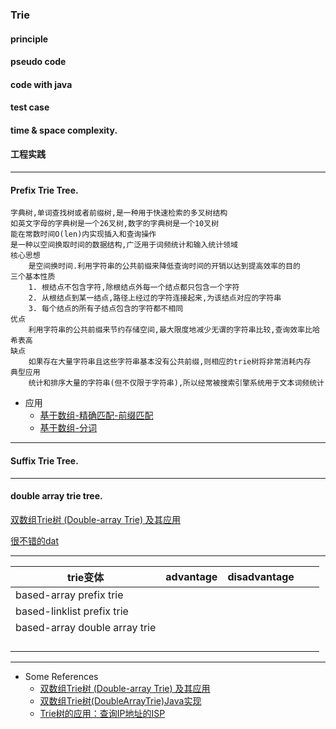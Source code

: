 ### Trie

#### principle

#### pseudo code

#### code with java

#### test case

#### time & space complexity.

#### 工程实践


---

#### Prefix Trie Tree.

    字典树,单词查找树或者前缀树,是一种用于快速检索的多叉树结构
    如英文字母的字典树是一个26叉树,数字的字典树是一个10叉树
    能在常数时间O(len)内实现插入和查询操作
    是一种以空间换取时间的数据结构,广泛用于词频统计和输入统计领域
    核心思想
        是空间换时间.利用字符串的公共前缀来降低查询时间的开销以达到提高效率的目的
    三个基本性质
        1. 根结点不包含字符,除根结点外每一个结点都只包含一个字符
        2. 从根结点到某一结点,路径上经过的字符连接起来,为该结点对应的字符串
        3. 每个结点的所有子结点包含的字符都不相同
    优点
        利用字符串的公共前缀来节约存储空间,最大限度地减少无谓的字符串比较,查询效率比哈希表高
    缺点
        如果存在大量字符串且这些字符串基本没有公共前缀,则相应的trie树将非常消耗内存
    典型应用
        统计和排序大量的字符串(但不仅限于字符串),所以经常被搜索引擎系统用于文本词频统计

- 应用
   - [基于数组-精确匹配-前缀匹配](https://github.com/keepdigging/common-util/blob/master/src/main/java/com/keepdigging/ds/tree/trie/NaiveArrayTrie.java)
   - [基于数组-分词](https://github.com/keepdigging/common-util/blob/master/src/main/java/com/keepdigging/ds/tree/trie/SimpleParticipleBasedTrie.java)



 ---
 
#### Suffix Trie Tree.
 
 
 




---

#### double array trie tree.

[双数组Trie树 (Double-array Trie) 及其应用](https://www.cnblogs.com/en-heng/p/6265256.html)

[很不错的dat](https://turbopeter.github.io/2013/09/02/prefix-match/)






---

| trie变体  | advantage  | disadvantage  |   |   |
| ------------ | ------------ | ------------ | ------------ | ------------ |
| based-array prefix trie  |   |   |   |   |
| based-linklist prefix trie  |   |   |   |   |
| based-array double array trie  |   |   |   |   |
|   |   |   |   |   |
|   |   |   |   |   |
|   |   |   |   |   |
|   |   |   |   |   |

---

- Some References
	- [双数组Trie树 (Double-array Trie) 及其应用](https://www.cnblogs.com/en-heng/p/6265256.html)
	- [双数组Trie树(DoubleArrayTrie)Java实现](http://www.hankcs.com/program/java/%E5%8F%8C%E6%95%B0%E7%BB%84trie%E6%A0%91doublearraytriejava%E5%AE%9E%E7%8E%B0.html)
	- [Trie树的应用：查询IP地址的ISP](http://www.cnblogs.com/en-heng/p/3854779.html)

